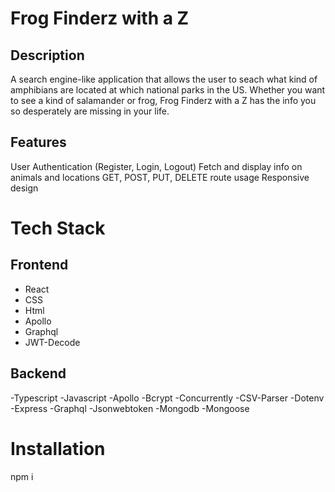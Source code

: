 # Frog Finderz with a Z

## Description
A search engine-like application that allows the user to seach what kind of amphibians are located at which national parks in the US. Whether you want to see a kind of salamander or frog, Frog Finderz with a Z has the info you so desperately are missing in your life.

## Features
User Authentication (Register, Login, Logout)
Fetch and display info on animals and locations
GET, POST, PUT, DELETE route usage
Responsive design


# Tech Stack

## Frontend

- React
- CSS
- Html
- Apollo
- Graphql
- JWT-Decode

## Backend
-Typescript
-Javascript
-Apollo
-Bcrypt
-Concurrently
-CSV-Parser
-Dotenv
-Express
-Graphql
-Jsonwebtoken
-Mongodb
-Mongoose

# Installation
npm i
